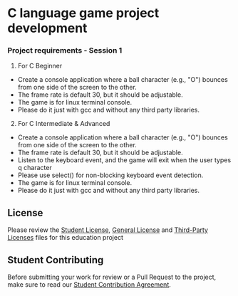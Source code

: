 # C language game project development


### Project requirements - Session 1


1.  For C Beginner


* Create a console application where a ball character (e.g., "O") bounces from one side of the screen to the other. 
* The frame rate is default 30, but it should be adjustable.
* The game is for linux terminal console. 
* Please do it just with gcc and without any third party libraries. 


2. For C Intermediate & Advanced

* Create a console application where a ball character (e.g., "O") bounces from one side of the screen to the other. 
* The frame rate is default 30, but it should be adjustable.
* Listen to the keyboard event, and the game will exit when the user types q character 
* Please use select() for non-blocking keyboard event detection.
* The game is for linux terminal console.
* Please do it just with gcc and without any third party libraries. 


## License

Please review the [Student License](licenses/student-license.md), [General License](licenses/LICENSE.md) and [Third-Party Licenses](licenses/3rd-party-licenses.md) files for this education project

## Student Contributing

Before submitting your work for review or a Pull Request to the project, make sure to read our [Student Contribution Agreement](licenses/student-contribution.md).